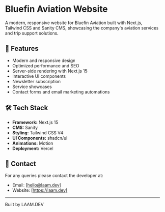 # Bluefin Aviation Website

A modern, responsive website for Bluefin Aviation built with Next.js, Tailwind CSS and Sanity CMS, showcasing the company's aviation services and trip support solutions.

## 🚀 Features

- Modern and responsive design
- Optimized performance and SEO
- Server-side rendering with Next.js 15
- Interactive UI components
- Newsletter subscription
- Service showcases
- Contact forms and email marketing automations

## 🛠️ Tech Stack

- **Framework:** Next.js 15
- **CMS:** Sanity
- **Styling:** Tailwind CSS V4
- **UI Components:** shadcn/ui
- **Animations:** Motion
- **Deployment:** Vercel

## 👥 Contact

For any queries please contact the developer at:

- Email: [hello@laam.dev]
- Website: [https://laam.dev]

---

Built by LAAM.DEV
